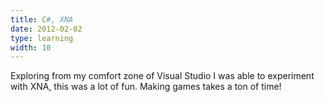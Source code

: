 ```yaml
---
title: C#, XNA
date: 2012-02-02
type: learning
width: 10
---
```

Exploring from my comfort zone of Visual Studio I was able to experiment with XNA, this was a lot of fun. Making games takes a ton of time!
